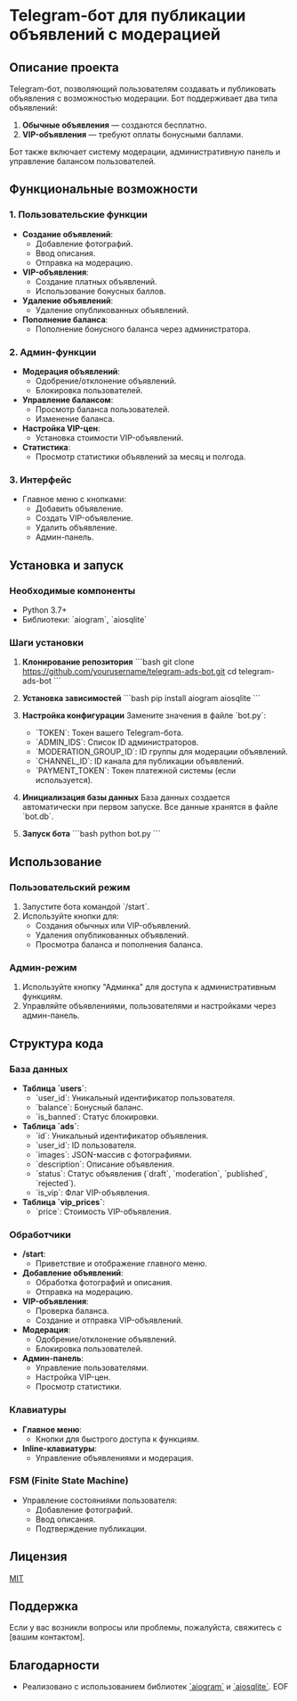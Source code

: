 # Telegram-бот для публикации объявлений с модерацией

## Описание проекта

Telegram-бот, позволяющий пользователям создавать и публиковать объявления с возможностью модерации. Бот поддерживает два типа объявлений:
1. **Обычные объявления** — создаются бесплатно.
2. **VIP-объявления** — требуют оплаты бонусными баллами.

Бот также включает систему модерации, административную панель и управление балансом пользователей.

## Функциональные возможности

### 1. Пользовательские функции
- **Создание объявлений**:
  - Добавление фотографий.
  - Ввод описания.
  - Отправка на модерацию.
- **VIP-объявления**:
  - Создание платных объявлений.
  - Использование бонусных баллов.
- **Удаление объявлений**:
  - Удаление опубликованных объявлений.
- **Пополнение баланса**:
  - Пополнение бонусного баланса через администратора.

### 2. Админ-функции
- **Модерация объявлений**:
  - Одобрение/отклонение объявлений.
  - Блокировка пользователей.
- **Управление балансом**:
  - Просмотр баланса пользователей.
  - Изменение баланса.
- **Настройка VIP-цен**:
  - Установка стоимости VIP-объявлений.
- **Статистика**:
  - Просмотр статистики объявлений за месяц и полгода.

### 3. Интерфейс
- Главное меню с кнопками:
  - Добавить объявление.
  - Создать VIP-объявление.
  - Удалить объявление.
  - Админ-панель.

## Установка и запуск

### Необходимые компоненты
- Python 3.7+
- Библиотеки: \`aiogram\`, \`aiosqlite\`

### Шаги установки

1. **Клонирование репозитория**
   \`\`\`bash
   git clone https://github.com/yourusername/telegram-ads-bot.git
   cd telegram-ads-bot
   \`\`\`

2. **Установка зависимостей**
   \`\`\`bash
   pip install aiogram aiosqlite
   \`\`\`

3. **Настройка конфигурации**
   Замените значения в файле \`bot.py\`:
   - \`TOKEN\`: Токен вашего Telegram-бота.
   - \`ADMIN_IDS\`: Список ID администраторов.
   - \`MODERATION_GROUP_ID\`: ID группы для модерации объявлений.
   - \`CHANNEL_ID\`: ID канала для публикации объявлений.
   - \`PAYMENT_TOKEN\`: Токен платежной системы (если используется).

4. **Инициализация базы данных**
   База данных создается автоматически при первом запуске. Все данные хранятся в файле \`bot.db\`.

5. **Запуск бота**
   \`\`\`bash
   python bot.py
   \`\`\`

## Использование

### Пользовательский режим
1. Запустите бота командой \`/start\`.
2. Используйте кнопки для:
   - Создания обычных или VIP-объявлений.
   - Удаления опубликованных объявлений.
   - Просмотра баланса и пополнения баланса.

### Админ-режим
1. Используйте кнопку "Админка" для доступа к административным функциям.
2. Управляйте объявлениями, пользователями и настройками через админ-панель.

## Структура кода

### База данных
- **Таблица \`users\`**:
  - \`user_id\`: Уникальный идентификатор пользователя.
  - \`balance\`: Бонусный баланс.
  - \`is_banned\`: Статус блокировки.
- **Таблица \`ads\`**:
  - \`id\`: Уникальный идентификатор объявления.
  - \`user_id\`: ID пользователя.
  - \`images\`: JSON-массив с фотографиями.
  - \`description\`: Описание объявления.
  - \`status\`: Статус объявления (\`draft\`, \`moderation\`, \`published\`, \`rejected\`).
  - \`is_vip\`: Флаг VIP-объявления.
- **Таблица \`vip_prices\`**:
  - \`price\`: Стоимость VIP-объявления.

### Обработчики
- **/start**:
  - Приветствие и отображение главного меню.
- **Добавление объявлений**:
  - Обработка фотографий и описания.
  - Отправка на модерацию.
- **VIP-объявления**:
  - Проверка баланса.
  - Создание и отправка VIP-объявлений.
- **Модерация**:
  - Одобрение/отклонение объявлений.
  - Блокировка пользователей.
- **Админ-панель**:
  - Управление пользователями.
  - Настройка VIP-цен.
  - Просмотр статистики.

### Клавиатуры
- **Главное меню**:
  - Кнопки для быстрого доступа к функциям.
- **Inline-клавиатуры**:
  - Управление объявлениями и модерация.

### FSM (Finite State Machine)
- Управление состояниями пользователя:
  - Добавление фотографий.
  - Ввод описания.
  - Подтверждение публикации.

## Лицензия

[MIT](https://choosealicense.com/licenses/mit/)

## Поддержка

Если у вас возникли вопросы или проблемы, пожалуйста, свяжитесь с [вашим контактом].

## Благодарности

- Реализовано с использованием библиотек [\`aiogram\`](https://github.com/aiogram/aiogram) и [\`aiosqlite\`](https://github.com/omnilib/aiosqlite).
EOF
